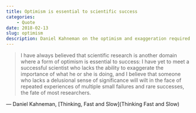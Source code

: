 ```yaml
---
title: Optimism is essential to scientific success
categories:
    - Quote
date: 2018-02-13
slug: optimism
description: Daniel Kahneman on the optimism and exaggeration required for scientific success.
---
```


> I have always believed that scientific research is another domain where a form of optimism is essential to success: I have yet to meet a successful scientist who lacks the ability to exaggerate the importance of what he or she is doing, and I believe that someone who lacks a delusional sense of significance will wilt in the face of repeated experiences of multiple small failures and rare successes, the fate of most researchers.

— Daniel Kahneman, [Thinking, Fast and Slow](Thinking Fast and Slow)
